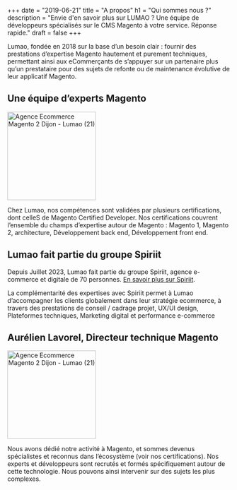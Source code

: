 +++
date = "2019-06-21"
title = "A propos"
h1 = "Qui sommes nous ?"
description = "Envie d'en savoir plus sur LUMAO ? Une équipe de développeurs spécialisés sur le CMS Magento à votre service. Réponse rapide."
draft = false
+++

Lumao, fondée en 2018 sur la base d’un besoin clair : fournir des prestations d’expertise Magento hautement et purement techniques, 
permettant ainsi aux eCommerçants de s’appuyer sur un partenaire plus qu’un prestataire pour des sujets de refonte ou de maintenance 
évolutive de leur applicatif Magento.

## Une équipe d’experts Magento

<div class="flex justify-center items-center gap-5">
  <img class="animate zoomIn margin-auto" src="/images/certifications.png" width="200px" alt="Agence Ecommerce Magento 2 Dijon - Lumao (21)" />
  <p>Chez Lumao, nos compétences sont validées par plusieurs certifications, dont celleS de Magento Certified Developer. Nos certifications couvrent 
l’ensemble du champs d’expertise autour de Magento : Magento 1, Magento 2, architecture, Développement back end, Développement front end.</p>
</div>

## Lumao fait partie du groupe Spiriit

Depuis Juillet 2023, Lumao fait partie du groupe Spiriit, agence e-commerce et digitale de 70 personnes. [En savoir plus sur Spiriit](https://www.spiriit.com/agence-performance-plateformes-ecommerce/).

La complémentarité des expertises avec Spiriit permet à Lumao d’accompagner les clients globalement dans leur stratégie ecommerce, 
à travers des prestations de conseil / cadrage projet, UX/UI design, Plateformes techniques,  Marketing digital et performance e-commerce

## Aurélien Lavorel, Directeur technique Magento

<div class="flex justify-center items-center gap-5">
  <img class="animate zoomIn margin-auto" src="/images/aurelien.jpg" width="200px" alt="Agence Ecommerce Magento 2 Dijon - Lumao (21)" />
  <p>Nous avons dédié notre activité à Magento, et sommes devenus spécialistes et reconnus dans l’écosystème (voir nos certifications). 
Nos experts et développeurs sont recrutés et formés spécifiquement autour de cette technologie. Nous pouvons ainsi intervenir sur 
des sujets les plus complexes.</p>
</div>

